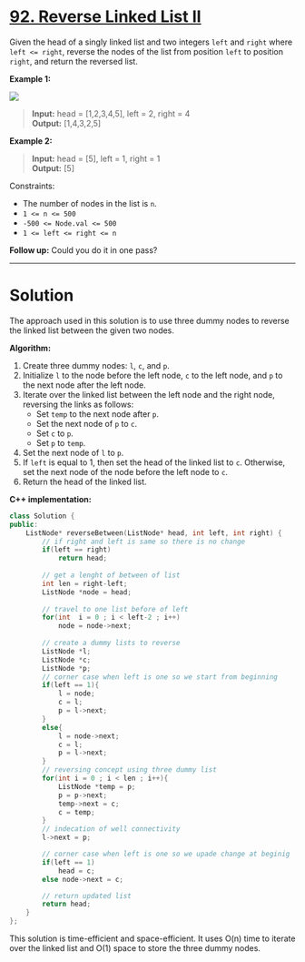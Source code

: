# [92. Reverse Linked List II](https://leetcode.com/problems/reverse-linked-list-ii/)

Given the head of a singly linked list and two integers `left` and `right` where `left <= right`, reverse the nodes of the list from position `left` to position `right`, and return the reversed list.

 


**Example 1:**

![](https://assets.leetcode.com/uploads/2021/02/19/rev2ex2.jpg)

> **Input:** head = [1,2,3,4,5], left = 2, right = 4<br>
**Output:** [1,4,3,2,5]

**Example 2:**

> **Input:** head = [5], left = 1, right = 1<br>
**Output:** [5]
 

Constraints:

- The number of nodes in the list is `n`.
- `1 <= n <= 500`
- `-500 <= Node.val <= 500`
- `1 <= left <= right <= n`
 

**Follow up:** Could you do it in one pass?

---
# Solution

The approach used in this solution is to use three dummy nodes to reverse the linked list between the given two nodes.

**Algorithm:**

1. Create three dummy nodes: `l`, `c`, and `p`.
2. Initialize `l` to the node before the left node, `c` to the left node, and `p` to the next node after the left node.
3. Iterate over the linked list between the left node and the right node, reversing the links as follows:
    * Set `temp` to the next node after `p`.
    * Set the next node of `p` to `c`.
    * Set `c` to `p`.
    * Set `p` to `temp`.
4. Set the next node of `l` to `p`.
5. If `left` is equal to 1, then set the head of the linked list to `c`. Otherwise, set the next node of the node before the left node to `c`.
6. Return the head of the linked list.

**C++ implementation:**

```c++ []
class Solution {
public:
    ListNode* reverseBetween(ListNode* head, int left, int right) {
        // if right and left is same so there is no change
        if(left == right)
            return head;
        
        // get a lenght of between of list
        int len = right-left;
        ListNode *node = head; 
        
        // travel to one list before of left
        for(int  i = 0 ; i < left-2 ; i++)
            node = node->next;
        
        // create a dummy lists to reverse
        ListNode *l;
        ListNode *c;
        ListNode *p;
        // corner case when left is one so we start from beginning
        if(left == 1){
            l = node;
            c = l;
            p = l->next;
        }
        else{
            l = node->next;
            c = l;
            p = l->next;
        }
        // reversing concept using three dummy list
        for(int i = 0 ; i < len ; i++){
            ListNode *temp = p;
            p = p->next;
            temp->next = c;
            c = temp;
        }
        // indecation of well connectivity
        l->next = p;

        // corner case when left is one so we upade change at beginig
        if(left == 1)
            head = c;
        else node->next = c;

        // return updated list
        return head;
    }
};
```

This solution is time-efficient and space-efficient. It uses O(n) time to iterate over the linked list and O(1) space to store the three dummy nodes.